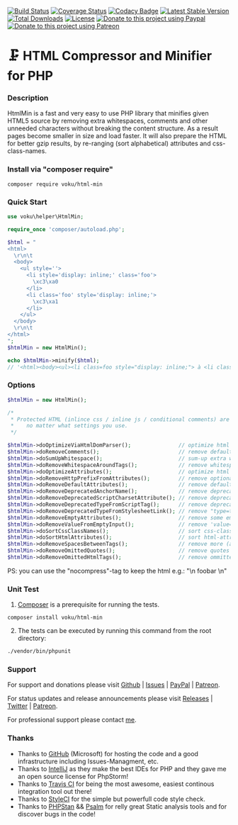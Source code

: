 [![Build Status](https://travis-ci.org/voku/HtmlMin.svg?branch=master)](https://travis-ci.org/voku/HtmlMin)
[![Coverage Status](https://coveralls.io/repos/github/voku/HtmlMin/badge.svg?branch=master)](https://coveralls.io/github/voku/HtmlMin?branch=master)
[![Codacy Badge](https://api.codacy.com/project/badge/Grade/a433ed2b3b7546b3a1c520310222a601)](https://www.codacy.com/app/voku/HtmlMin?utm_source=github.com&amp;utm_medium=referral&amp;utm_content=voku/HtmlMin&amp;utm_campaign=Badge_Grade)
[![Latest Stable Version](https://poser.pugx.org/voku/html-min/v/stable)](https://packagist.org/packages/voku/html-min) 
[![Total Downloads](https://poser.pugx.org/voku/html-min/downloads)](https://packagist.org/packages/voku/html-min) 
[![License](https://poser.pugx.org/voku/html-min/license)](https://packagist.org/packages/voku/html-min)
[![Donate to this project using Paypal](https://img.shields.io/badge/paypal-donate-yellow.svg)](https://www.paypal.me/moelleken)
[![Donate to this project using Patreon](https://img.shields.io/badge/patreon-donate-yellow.svg)](https://www.patreon.com/voku)

# :clamp: HTML Compressor and Minifier for PHP

### Description

HtmlMin is a fast and very easy to use PHP library that minifies given HTML5 source by removing extra whitespaces, comments and other unneeded characters without breaking the content structure. As a result pages become smaller in size and load faster. It will also prepare the HTML for better gzip results, by re-ranging (sort alphabetical) attributes and css-class-names.


### Install via "composer require"

```shell
composer require voku/html-min
```

### Quick Start

```php
use voku\helper\HtmlMin;

require_once 'composer/autoload.php';

$html = "
<html>
  \r\n\t
  <body>
    <ul style=''>
      <li style='display: inline;' class='foo'>
        \xc3\xa0
      </li>
      <li class='foo' style='display: inline;'>
        \xc3\xa1
      </li>
    </ul>
  </body>
  \r\n\t
</html>
";
$htmlMin = new HtmlMin();

echo $htmlMin->minify($html); 
// '<html><body><ul><li class=foo style="display: inline;"> à <li class=foo style="display: inline;"> á </ul>'
```

### Options

```php
$htmlMin = new HtmlMin();

/* 
 * Protected HTML (inlince css / inline js / conditional comments) are still protected,
 *    no matter what settings you use.
 */

$htmlMin->doOptimizeViaHtmlDomParser();               // optimize html via "HtmlDomParser()"
$htmlMin->doRemoveComments();                         // remove default HTML comments (depends on "doOptimizeViaHtmlDomParser(true)")
$htmlMin->doSumUpWhitespace();                        // sum-up extra whitespace from the Dom (depends on "doOptimizeViaHtmlDomParser(true)")
$htmlMin->doRemoveWhitespaceAroundTags();             // remove whitespace around tags (depends on "doOptimizeViaHtmlDomParser(true)")
$htmlMin->doOptimizeAttributes();                     // optimize html attributes (depends on "doOptimizeViaHtmlDomParser(true)")
$htmlMin->doRemoveHttpPrefixFromAttributes();         // remove optional "http:"-prefix from attributes (depends on "doOptimizeAttributes(true)")
$htmlMin->doRemoveDefaultAttributes();                // remove defaults (depends on "doOptimizeAttributes(true)" | disabled by default)
$htmlMin->doRemoveDeprecatedAnchorName();             // remove deprecated anchor-jump (depends on "doOptimizeAttributes(true)")
$htmlMin->doRemoveDeprecatedScriptCharsetAttribute(); // remove deprecated charset-attribute - the browser will use the charset from the HTTP-Header, anyway (depends on "doOptimizeAttributes(true)")
$htmlMin->doRemoveDeprecatedTypeFromScriptTag();      // remove deprecated script-mime-types (depends on "doOptimizeAttributes(true)")
$htmlMin->doRemoveDeprecatedTypeFromStylesheetLink(); // remove "type=text/css" for css links (depends on "doOptimizeAttributes(true)")
$htmlMin->doRemoveEmptyAttributes();                  // remove some empty attributes (depends on "doOptimizeAttributes(true)")
$htmlMin->doRemoveValueFromEmptyInput();              // remove 'value=""' from empty <input> (depends on "doOptimizeAttributes(true)")
$htmlMin->doSortCssClassNames();                      // sort css-class-names, for better gzip results (depends on "doOptimizeAttributes(true)")
$htmlMin->doSortHtmlAttributes();                     // sort html-attributes, for better gzip results (depends on "doOptimizeAttributes(true)")
$htmlMin->doRemoveSpacesBetweenTags();                // remove more (aggressive) spaces in the dom (disabled by default)
$htmlMin->doRemoveOmittedQuotes();                    // remove quotes e.g. class="lall" => class=lall
$htmlMin->doRemoveOmittedHtmlTags();                  // remove ommitted html tags e.g. <p>lall</p> => <p>lall 
```

PS: you can use the "nocompress"-tag to keep the html e.g.: "<nocompress>\n foobar \n</nocompress>"

### Unit Test

1) [Composer](https://getcomposer.org) is a prerequisite for running the tests.

```
composer install voku/html-min
```

2) The tests can be executed by running this command from the root directory:

```bash
./vendor/bin/phpunit
```

### Support

For support and donations please visit [Github](https://github.com/voku/HtmlMin/) | [Issues](https://github.com/voku/HtmlMin/issues) | [PayPal](https://paypal.me/moelleken) | [Patreon](https://www.patreon.com/voku).

For status updates and release announcements please visit [Releases](https://github.com/voku/HtmlMin/releases) | [Twitter](https://twitter.com/suckup_de) | [Patreon](https://www.patreon.com/voku/posts).

For professional support please contact [me](https://about.me/voku).

### Thanks

- Thanks to [GitHub](https://github.com) (Microsoft) for hosting the code and a good infrastructure including Issues-Managment, etc.
- Thanks to [IntelliJ](https://www.jetbrains.com) as they make the best IDEs for PHP and they gave me an open source license for PhpStorm!
- Thanks to [Travis CI](https://travis-ci.com/) for being the most awesome, easiest continous integration tool out there!
- Thanks to [StyleCI](https://styleci.io/) for the simple but powerfull code style check.
- Thanks to [PHPStan](https://github.com/phpstan/phpstan) && [Psalm](https://github.com/vimeo/psalm) for relly great Static analysis tools and for discover bugs in the code!
